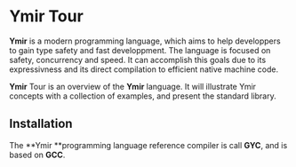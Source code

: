 # Ymir Tour
	
**Ymir** is a modern programming language, which aims to help developpers
to gain type safety and fast developpment. The language is focused on
safety, concurrency and speed.  It can accomplish this goals due to
its expressivness and its direct compilation to efficient native
machine code.

**Ymir** Tour is an overview of the **Ymir** language. It will illustrate Ymir
concepts with a collection of examples, and present the standard
library.


## Installation 

The **Ymir **programming language reference compiler is call **GYC**, and is based on **GCC**.





